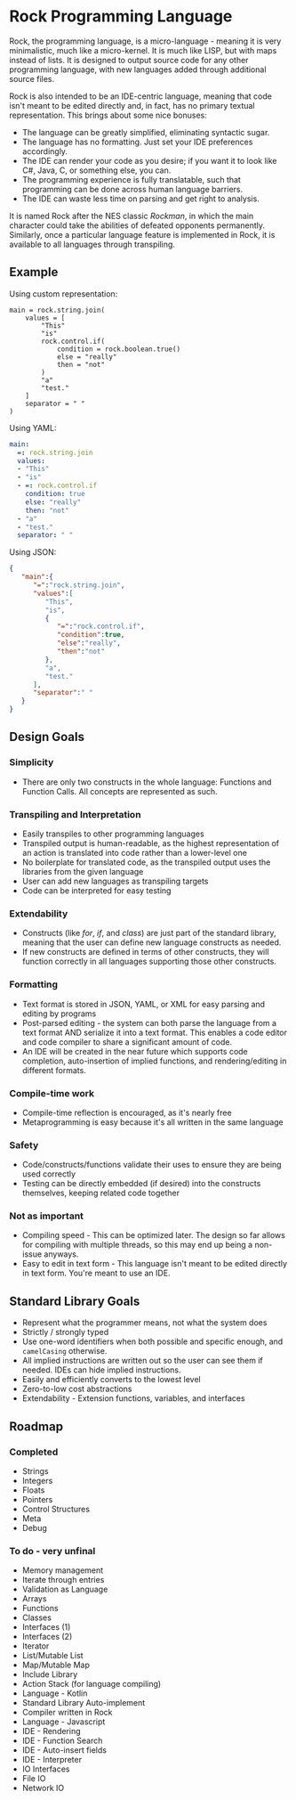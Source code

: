 # Rock Programming Language

Rock, the programming language, is a micro-language - meaning it is very minimalistic, much like a micro-kernel.  It is much like LISP, but with maps instead of lists.  It is designed to output source code for any other programming language, with new languages added through additional source files.

Rock is also intended to be an IDE-centric language, meaning that code isn't meant to be edited directly and, in fact, has no primary textual representation.  This brings about some nice bonuses:

- The language can be greatly simplified, eliminating syntactic sugar.
- The language has no formatting.  Just set your IDE preferences accordingly.
- The IDE can render your code as you desire; if you want it to look like C#, Java, C, or something else, you can.
- The programming experience is fully translatable, such that programming can be done across human language barriers.
- The IDE can waste less time on parsing and get right to analysis.

It is named Rock after the NES classic *Rockman*, in which the main character could take the abilities of defeated opponents permanently.  Similarly, once a particular language feature is implemented in Rock, it is available to all languages through transpiling.

## Example

Using custom representation:

```
main = rock.string.join(
    values = [
        "This"
        "is"
        rock.control.if(
            condition = rock.boolean.true()
            else = "really"
            then = "not"
        )
        "a"
        "test."
    ]
    separator = " "
)
```

Using YAML:

```yaml
main:
  =: rock.string.join
  values:
  - "This"
  - "is"
  - =: rock.control.if
    condition: true
    else: "really"
    then: "not"
  - "a"
  - "test."
  separator: " "
```

Using JSON:

```json
{
   "main":{  
      "=":"rock.string.join",
      "values":[  
         "This",
         "is",
         {  
            "=":"rock.control.if",
            "condition":true,
            "else":"really",
            "then":"not"
         },
         "a",
         "test."
      ],
      "separator":" "
   }
}
```

## Design Goals

### Simplicity

- There are only two constructs in the whole language: Functions and Function Calls.  All concepts are represented as such.

### Transpiling and Interpretation

- Easily transpiles to other programming languages
- Transpiled output is human-readable, as the highest representation of an action is translated into code rather than a lower-level one
- No boilerplate for translated code, as the transpiled output uses the libraries from the given language
- User can add new languages as transpiling targets
- Code can be interpreted for easy testing

### Extendability

- Constructs (like *for*, *if*, and *class*) are just part of the standard library, meaning that the user can define new language constructs as needed.
- If new constructs are defined in terms of other constructs, they will function correctly in all languages supporting those other constructs.

### Formatting

- Text format is stored in JSON, YAML, or XML for easy parsing and editing by programs
- Post-parsed editing - the system can both parse the language from a text format AND serialize it into a text format.  This enables a code editor and code compiler to share a significant amount of code.
- An IDE will be created in the near future which supports code completion, auto-insertion of implied functions, and rendering/editing in different formats.

### Compile-time work

- Compile-time reflection is encouraged, as it's nearly free
- Metaprogramming is easy because it's all written in the same language

### Safety

- Code/constructs/functions validate their uses to ensure they are being used correctly
- Testing can be directly embedded (if desired) into the constructs themselves, keeping related code together

### Not as important

- Compiling speed - This can be optimized later.  The design so far allows for compiling with multiple threads, so this may end up being a non-issue anyways.
- Easy to edit in text form - This language isn't meant to be edited directly in text form.  You're meant to use an IDE.


## Standard Library Goals

- Represent what the programmer means, not what the system does
- Strictly / strongly typed
- Use one-word identifiers when both possible and specific enough, and `camelCasing` otherwise.
- All implied instructions are written out so the user can see them if needed.  IDEs can hide implied instructions.
- Easily and efficiently converts to the lowest level
- Zero-to-low cost abstractions
- Extendability - Extension functions, variables, and interfaces

## Roadmap 

### Completed

- Strings
- Integers
- Floats
- Pointers
- Control Structures
- Meta
- Debug

### To do - very unfinal

- Memory management
- Iterate through entries
- Validation as Language
- Arrays
- Functions
- Classes
- Interfaces (1)
- Interfaces (2)
- Iterator
- List/Mutable List
- Map/Mutable Map
- Include Library
- Action Stack (for language compiling)
- Language - Kotlin
- Standard Library Auto-implement
- Compiler written in Rock
- Language - Javascript
- IDE - Rendering
- IDE - Function Search
- IDE - Auto-insert fields
- IDE - Interpreter
- IO Interfaces
- File IO
- Network IO 
